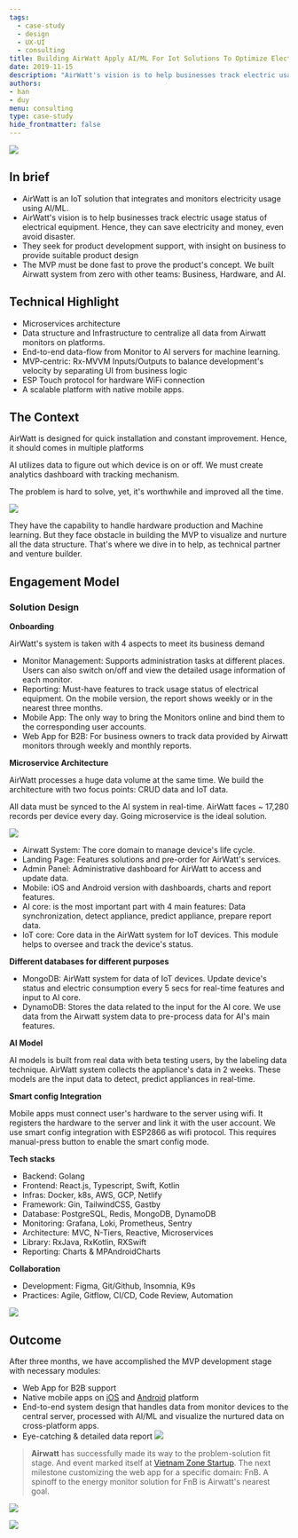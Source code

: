 ```yaml
---
tags: 
  - case-study
  - design
  - UX-UI
  - consulting
title: Building AirWatt Apply AI/ML For Iot Solutions To Optimize Electricity Usage
date: 2019-11-15
description: "AirWatt's vision is to help businesses track electric usage status of electrical equipment. Hence, they can save electricity and money, even avoid disaster. The MVP must be done fast to prove the product's concept. We built Airwatt system from zero with other teams: Business, Hardware, and AI"
authors: 
- han
- duy
menu: consulting
type: case-study
hide_frontmatter: false
---
```


![](assets/building-airwatt-apply-aiml-for-iot-solutions-to-optimize-electricity-usage_building-airwatt---apply-aiml-for-iot-solutions-to-optimize-electricity-usage_b1d2f4d32b1a3a8f8085bf8a5aebe92f_md5.webp)

## In brief
* AirWatt is an IoT solution that integrates and monitors electricity usage using AI/ML. 
* AirWatt's vision is to help businesses track electric usage status of electrical equipment. Hence, they can save electricity and money, even avoid disaster.
* They seek for product development support, with insight on business to provide suitable product design
* The MVP must be done fast to prove the product's concept. We built Airwatt system from zero with other teams: Business, Hardware, and AI.

## Technical Highlight
* Microservices architecture
* Data structure and Infrastructure to centralize all data from Airwatt monitors on platforms.
* End-to-end data-flow from Monitor to AI servers for machine learning.
* MVP-centric: Rx-MVVM Inputs/Outputs to balance development's velocity by separating UI from business logic
* ESP Touch protocol for hardware WiFi connection
* A scalable platform with native mobile apps.

## The Context
AirWatt is designed for quick installation and constant improvement. Hence, it should comes in multiple platforms

AI utilizes data to figure out which device is on or off. We must create analytics dashboard with tracking mechanism. 

The problem is hard to solve, yet, it's worthwhile and improved all the time.

![](assets/building-airwatt-apply-aiml-for-iot-solutions-to-optimize-electricity-usage_building-airwatt---apply-aiml-for-iot-solutions-to-optimize-electricity-usage_cce56122290dff1fee0a827b148f1e41_md5.webp)

They have the capability to handle hardware production and Machine learning. But they face obstacle in building the MVP to visualize and nurture all the data structure. That's where we dive in to help, as technical partner and venture builder. 

## Engagement Model
### Solution Design
**Onboarding**

AirWatt's system is taken with 4 aspects to meet its business demand
* Monitor Management: Supports administration tasks at different places. Users can also switch on/off and view the detailed usage information of each monitor.
* Reporting: Must-have features to track usage status of electrical equipment. On the mobile version, the report shows weekly or in the nearest three months.
* Mobile App: The only way to bring the Monitors online and bind them to the corresponding user accounts. 
* Web App for B2B: For business owners to track data provided by Airwatt monitors through weekly and monthly reports.

**Microservice Architecture**

AirWatt processes a huge data volume at the same time. We build the architecture with two focus points: CRUD data and IoT data. 

All data must be synced to the AI system in real-time. AirWatt faces ~ 17,280 records per device every day. Going microservice is the ideal solution. 

![](assets/building-airwatt-apply-aiml-for-iot-solutions-to-optimize-electricity-usage_building-airwatt---apply-aiml-for-iot-solutions-to-optimize-electricity-usage_c91a49d28d91773c00b3165feaaa9319_md5.webp)

* Airwatt System: The core domain to manage device's life cycle.
* Landing Page: Features solutions and pre-order for AirWatt's services.
* Admin Panel: Administrative dashboard for AirWatt to access and update data. 
* Mobile: iOS and Android version with dashboards, charts and report features.
* AI core: is the most important part with 4 main features: Data synchronization, detect appliance, predict appliance, prepare report data. 
* IoT core: Core data in the AirWatt system for IoT devices. This module helps to oversee and track the device's status.

**Different databases for different purposes**

* MongoDB: AirWatt system for data of IoT devices. Update device's status and electric consumption every 5 secs for real-time features and input to AI core.
* DynamoDB: Stores the data related to the input for the AI core. We use data from the Airwatt system data to pre-process data for AI's main features.

**AI Model**

AI models is built from real data with beta testing users, by the labeling data technique. AirWatt system collects the appliance's data in 2 weeks. These models are the input data to detect, predict appliances in real-time.

**Smart config Integration**

Mobile apps must connect user's hardware to the server using wifi. It registers the hardware to the server and link it with the user account. 
We use smart config integration with ESP2866 as wifi protocol. This requires manual-press button to enable the smart config mode.

**Tech stacks**

* Backend: Golang
* Frontend: React.js, Typescript, Swift, Kotlin
* Infras: Docker, k8s, AWS, GCP, Netlify
* Framework: Gin, TailwindCSS, Gastby
* Database: PostgreSQL, Redis, MongoDB, DynamoDB
* Monitoring: Grafana, Loki, Prometheus, Sentry
* Architecture: MVC, N-Tiers, Reactive, Microservices
* Library: RxJava, RxKotlin, RXSwift
* Reporting: Charts & MPAndroidCharts

**Collaboration**

* Development: Figma, Git/Github, Insomnia, K9s
* Practices: Agile, Gitflow, CI/CD, Code Review, Automation

![](assets/building-airwatt-apply-aiml-for-iot-solutions-to-optimize-electricity-usage_building-airwatt---apply-aiml-for-iot-solutions-to-optimize-electricity-usage_8d005fd066a63c376836e9440523ee69_md5.webp)

## Outcome
After three months, we have accomplished the MVP development stage with necessary modules:

* Web App for B2B support
* Native mobile apps on [iOS](https://apps.apple.com/us/app/airwatt/id1522009415) and [Android](https://play.google.com/store/apps/details?id=com.dwarvesf.airwatt) platform
* End-to-end system design that handles data from monitor devices to the central server, processed with AI/ML and visualize the nurtured data on cross-platform apps.
* Eye-catching & detailed data report
![](assets/building-airwatt-apply-aiml-for-iot-solutions-to-optimize-electricity-usage_building-airwatt---apply-aiml-for-iot-solutions-to-optimize-electricity-usage_98ff38b1521894691a908557706aedcc_md5.webp)

>
> **Airwatt** has successfully made its way to the problem-solution fit stage. And event marked itself at [Vietnam Zone Startup](https://vietnam.zonestartups.com/zone-startups-portfolio/). The next milestone customizing the web app for a specific domain: FnB. A spinoff to the energy monitor solution for FnB is Airwatt's nearest goal. 

![](assets/building-airwatt-apply-aiml-for-iot-solutions-to-optimize-electricity-usage_aw-solution.webp)

![](assets/building-airwatt-apply-aiml-for-iot-solutions-to-optimize-electricity-usage_building-airwatt---apply-aiml-for-iot-solutions-to-optimize-electricity-usage_c371c2899128501e8f1ae7b28e17fa72_md5.webp)